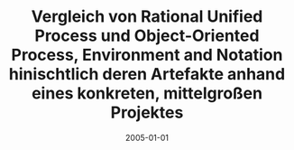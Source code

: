 ---
abstract: ''
authors:
- Ahmet Yldiz
date: '2005-01-01'
featured: false
links:
- name: Publik
  url: https://publik.tuwien.ac.at/showentry.php?ID=139678&lang=1
publication_types:
- '7'
publishDate: '2005-01-01'
title: Vergleich von Rational Unified Process und Object-Oriented Process, Environment
  and Notation hinischtlich deren Artefakte anhand eines konkreten, mittelgroßen Projektes
url_pdf: ''
---
